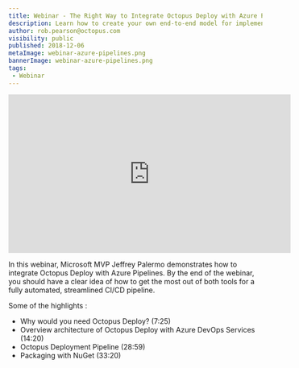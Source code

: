 ```yaml
---
title: Webinar - The Right Way to Integrate Octopus Deploy with Azure Pipelines
description: Learn how to create your own end-to-end model for implementing an automated DevOps pipeline.
author: rob.pearson@octopus.com
visibility: public
published: 2018-12-06
metaImage: webinar-azure-pipelines.png
bannerImage: webinar-azure-pipelines.png
tags:
 - Webinar
---
```


<iframe width="560" height="315"  src="https://www.youtube.com/embed/NAAHowy83iY" frameborder="0" allowfullscreen></iframe>

In this webinar, Microsoft MVP Jeffrey Palermo demonstrates how to integrate Octopus Deploy with Azure Pipelines. By the end of the webinar, you should have a clear idea of how to get the most out of both tools for a fully automated, streamlined CI/CD pipeline.

Some of the highlights :
*  Why would you need Octopus Deploy? (7:25)
* Overview architecture of Octopus Deploy with Azure DevOps Services (14:20)
* Octopus Deployment Pipeline (28:59)
* Packaging with NuGet (33:20)
